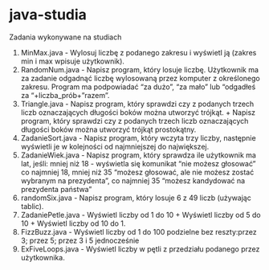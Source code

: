 # java-studia
Zadania wykonywane na studiach

1. MinMax.java - Wylosuj liczbę z podanego zakresu i wyświetl ją (zakres min i max wpisuje użytkownik).
2. RandomNum.java - Napisz program,  który losuje liczbę. Użytkownik ma za zadanie odgadnąć liczbę wylosowaną przez komputer z określonego zakresu.  Program ma podpowiadać “za dużo”, “za mało” lub “odgadłeś za “+liczba_prób+”razem”.
3. Triangle.java - Napisz program, który sprawdzi czy z podanych trzech liczb oznaczających długości boków można utworzyć trójkąt. + Napisz program, który sprawdzi czy z podanych trzech liczb oznaczających długości boków można utworzyć trójkąt prostokątny.
4. ZadanieSort.java - Napisz program, który wczyta trzy liczby, następnie wyświetli je w kolejności od najmniejszej do największej.
5. ZadanieWiek.java - Napisz program, który sprawdza ile użytkownik ma lat, jeśli: mniej niż 18 - wyświetla się komunikat “nie możesz głosować” co najmniej 18, mniej niż 35 “możesz głosować, ale nie możesz zostać wybranym na prezydenta”, co najmniej 35 “możesz kandydować na prezydenta państwa”
6. randomSix.java - Napisz program, który losuje 6 z 49 liczb (używając tablic).
7. ZadaniePetle.java - Wyświetl liczby od 1 do 10 + Wyświetl liczby od 5 do 10 + Wyświetl liczby od 10 do 1.
8. FizzBuzz.java - Wyświetl liczby od 1 do 100 podzielne bez reszty:przez 3; przez 5; przez 3 i 5 jednocześnie
9. ExFiveLoops.java - Wyświetl liczby w pętli z przedziału podanego przez użytkownika.
